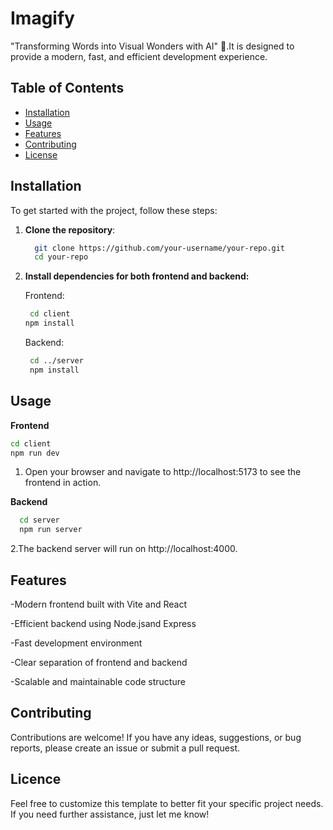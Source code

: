 # Imagify


 "Transforming Words into Visual Wonders with AI" 🌟.It is designed to provide a modern, fast, and efficient development experience.

## Table of Contents

- [Installation](#installation)
- [Usage](#usage)
- [Features](#features)
- [Contributing](#contributing)
- [License](#license)

## Installation

To get started with the project, follow these steps:

1. **Clone the repository**:
   ```bash
     git clone https://github.com/your-username/your-repo.git
     cd your-repo
    ```
2. **Install dependencies for both frontend and backend:**
  
    Frontend:
    ```bash
     cd client
    npm install
      ```
   Backend:
    ```bash
     cd ../server
     npm install
     ```
## Usage

**Frontend**
   ```bash
  cd client
   npm run dev
   ```
   1. Open your browser and navigate to http://localhost:5173 to see the frontend in action.
   
 **Backend**
  ```bash
    cd server
    npm run server
  ```

   2.The backend server will run on http://localhost:4000.


## Features

-Modern frontend built with Vite and React

-Efficient backend using Node.jsand Express

-Fast development environment

-Clear separation of frontend and backend

-Scalable and maintainable code structure

## Contributing
Contributions are welcome! If you have any ideas, suggestions, or bug reports, please create an issue or submit a pull request.

## Licence

Feel free to customize this template to better fit your specific project needs. If you need further assistance, just let me know!

   

   

